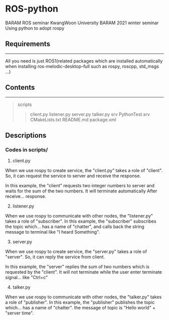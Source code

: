 # ROS-python
BARAM ROS seminar KwangWoon University BARAM 2021 winter seminar Using python to adopt rospy

## Requirements
-----------
All you need is just ROS1(related packages which are installed automatically when installing ros-melodic-desktop-full such as rospy, roscpp, std_msgs ...)

## Contents
-----------
> scripts
> > client.py
> > listener.py
> > server.py
> > talker.py
> srv
> > PythonTest.srv
> CMakeLists.txt
> README.md
> package.xml

## Descriptions
### Codes in scripts/
1. client.py

  When we use rospy to create service, the "client.py" takes a role of "client". So, it can request the service to server and receive the response.
  
  In this example, the "client" requests two integer numbers to server and waits for the sum of the two numbers. It will terminate automatically After receive...
  response.

2. listener.py

  When we use rospy to communicate with other nodes, the "listener.py" takes a role of "subscriber". In this example, the "subscriber" subscribes the topic which...
  has a name of "chatter", and calls back the string message to terminal like "I heard Something".

3. server.py

  When we use rospy to create service, the "server.py" takes a role of "server". So, it can reply the service from client.
  
  In this example, the "server" replies the sum of two numbers which is requested by the "client". It will not terminate while the user enter terminate signal...
  like "Ctrl+c"

4. talker.py

  When we use rospy to communicate with other nodes, the "talker.py" takes a role of "publisher". In this example, the "publisher" publishes the topic which...
  has a name of "chatter". the message of topic is "Hello world" + "server time".
